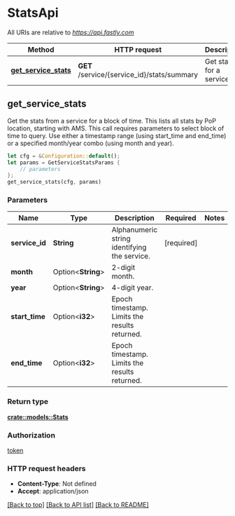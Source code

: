 # StatsApi

All URIs are relative to *https://api.fastly.com*

Method | HTTP request | Description
------------- | ------------- | -------------
[**get_service_stats**](StatsApi.md#get_service_stats) | **GET** /service/{service_id}/stats/summary | Get stats for a service



## get_service_stats

Get the stats from a service for a block of time. This lists all stats by PoP location, starting with AMS. This call requires parameters to select block of time to query. Use either a timestamp range (using start_time and end_time) or a specified month/year combo (using month and year).

```rust
let cfg = &Configuration::default();
let params = GetServiceStatsParams {
    // parameters
};
get_service_stats(cfg, params)
```

### Parameters


Name | Type | Description  | Required | Notes
------------- | ------------- | ------------- | ------------- | -------------
**service_id** | **String** | Alphanumeric string identifying the service. | [required] |
**month** | Option\<**String**> | 2-digit month. |  |
**year** | Option\<**String**> | 4-digit year. |  |
**start_time** | Option\<**i32**> | Epoch timestamp. Limits the results returned. |  |
**end_time** | Option\<**i32**> | Epoch timestamp. Limits the results returned. |  |

### Return type

[**crate::models::Stats**](Stats.md)

### Authorization

[token](../README.md#token)

### HTTP request headers

- **Content-Type**: Not defined
- **Accept**: application/json

[[Back to top]](#) [[Back to API list]](../README.md#documentation-for-api-endpoints) [[Back to README]](../README.md)

